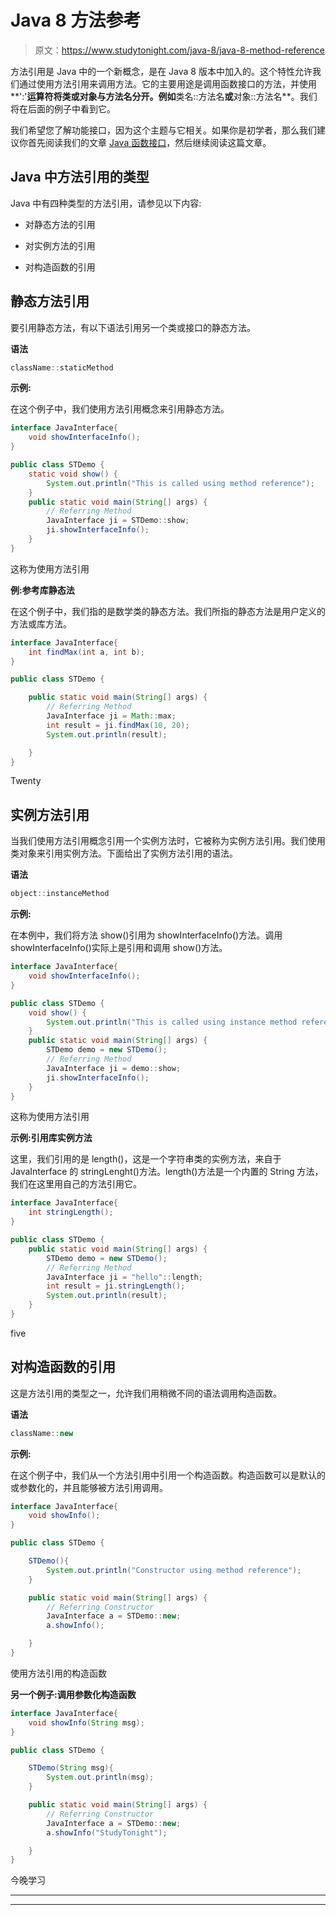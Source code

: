 # Java 8 方法参考

> 原文：<https://www.studytonight.com/java-8/java-8-method-reference>

方法引用是 Java 中的一个新概念，是在 Java 8 版本中加入的。这个特性允许我们通过使用方法引用来调用方法。它的主要用途是调用函数接口的方法，并使用**':'**运算符将类或对象与方法名分开。例如**类名::方法名**或**对象::方法名**。我们将在后面的例子中看到它。

我们希望您了解功能接口，因为这个主题与它相关。如果你是初学者，那么我们建议你首先阅读我们的文章 [Java 函数接口](https://www.studytonight.com/java-8/java-8-functional-interface)，然后继续阅读这篇文章。

## Java 中方法引用的类型

Java 中有四种类型的方法引用，请参见以下内容:

*   对静态方法的引用

*   对实例方法的引用

*   对构造函数的引用

## 静态方法引用

要引用静态方法，有以下语法引用另一个类或接口的静态方法。

**语法**

```java
className::staticMethod
```

**示例:**

在这个例子中，我们使用方法引用概念来引用静态方法。

```java
interface JavaInterface{
	void showInterfaceInfo();
}

public class STDemo {
	static void show() {
		System.out.println("This is called using method reference");
	}
	public static void main(String[] args) {
		// Referring Method
		JavaInterface ji = STDemo::show;
		ji.showInterfaceInfo();
	}
}
```

这称为使用方法引用

**例:参考库静态法**

在这个例子中，我们指的是数学类的静态方法。我们所指的静态方法是用户定义的方法或库方法。

```java
interface JavaInterface{
	int findMax(int a, int b);
}

public class STDemo {

	public static void main(String[] args) {
		// Referring Method
		JavaInterface ji = Math::max;
		int result = ji.findMax(10, 20);
		System.out.println(result);

	}
}
```

Twenty

## 实例方法引用

当我们使用方法引用概念引用一个实例方法时，它被称为实例方法引用。我们使用类对象来引用实例方法。下面给出了实例方法引用的语法。

**语法**

```java
object::instanceMethod
```

**示例:**

在本例中，我们将方法 show()引用为 showInterfaceInfo()方法。调用 showInterfaceInfo()实际上是引用和调用 show()方法。

```java
interface JavaInterface{
	void showInterfaceInfo();
}

public class STDemo {
	void show() {
		System.out.println("This is called using instance method reference");
	}
	public static void main(String[] args) {
		STDemo demo = new STDemo();
		// Referring Method
		JavaInterface ji = demo::show;
		ji.showInterfaceInfo();
	}
}
```

这称为使用方法引用

**示例:引用库实例方法**

这里，我们引用的是 length()，这是一个字符串类的实例方法，来自于 JavaInterface 的 stringLenght()方法。length()方法是一个内置的 String 方法，我们在这里用自己的方法引用它。

```java
interface JavaInterface{
	int stringLength();
}

public class STDemo {
	public static void main(String[] args) {
		STDemo demo = new STDemo();
		// Referring Method
		JavaInterface ji = "hello"::length;
		int result = ji.stringLength();
		System.out.println(result);
	}
}
```

five

## 对构造函数的引用

这是方法引用的类型之一，允许我们用稍微不同的语法调用构造函数。

**语法**

```java
className::new
```

**示例:**

在这个例子中，我们从一个方法引用中引用一个构造函数。构造函数可以是默认的或参数化的，并且能够被方法引用调用。

```java
interface JavaInterface{
	void showInfo();
}

public class STDemo {

	STDemo(){
		System.out.println("Constructor using method reference");
	}

	public static void main(String[] args) {
		// Referring Constructor
		JavaInterface a = STDemo::new;
		a.showInfo();

	}
}
```

使用方法引用的构造函数

**另一个例子:调用参数化构造函数**

```java
interface JavaInterface{
	void showInfo(String msg);
}

public class STDemo {

	STDemo(String msg){
		System.out.println(msg);
	}

	public static void main(String[] args) {
		// Referring Constructor
		JavaInterface a = STDemo::new;
		a.showInfo("StudyTonight");

	}
}
```

今晚学习

* * *

* * *